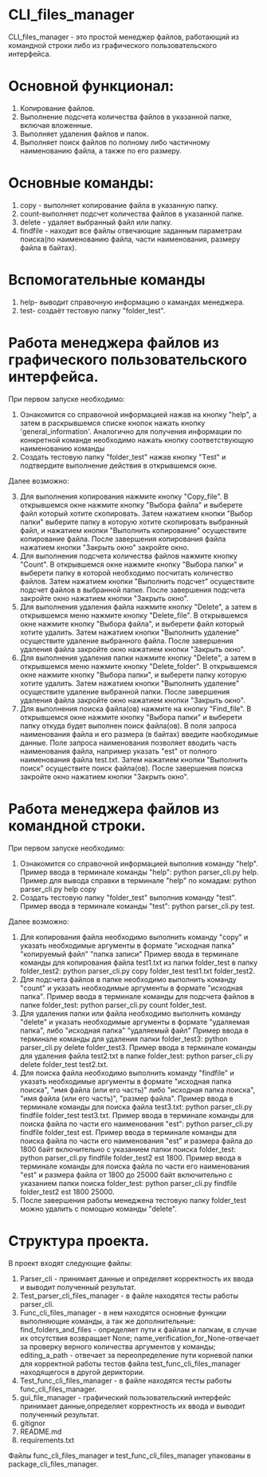 # CLI_files_manager

CLI_files_manager - это простой менеджер файлов, работающий из командной строки либо из
графического пользовательского интерфейса.

# Основной функционал:
1. Копирование файлов.
2. Выполнение подсчета количества файлов в указанной папке, включая вложенные.
3. Выполняет удаления файлов и папок.
4. Выполняет поиск файлов по полному либо частичному наименованию файла, а также
по его размеру.

# Основные команды:
1. copy - выполняет копирование файла в указанную папку.
2. count-выполняет подсчет количества файлов в указанной папке.
3. delete - удаляет выбранный файл или папку.
4. findfile - находит все файлы отвечающие  заданным параметрам поиска(по наименованию файла, части наименования,
размеру файла в байтах). 

# Вспомогательные команды
1. help- выводит справочную информацию о камандах менеджера.
2. test- создаёт тестовую папку "folder_test".


# Работа менеджера файлов из графического пользовательского интерфейса.
При первом запуске необходимо:

1. Ознакомится со справочной информацией  нажав на кнопку "help", а затем в раскрывшемся списке кнопок
нажать кнопку 'general_information'.
Аналогично для получения информации по конкретной команде необходимо нажать кнопку соответствующую наименованию команды
2. Создать тестовую папку "folder_test" нажав кнопку "Тest" и подтвердите выполнение действия в открывшемся окне.

Далее возможно:

3. Для выполнения копирования нажмите кнопку "Copy_file". В открывшемся окне нажмите кнопку "Выбора файла" и
выберете файл который хотите скопировать. Затем нажатием кнопки "Выбор папки" выберите папку в которую хотите скопировать
выбранный файл, и нажатием кнопки "Выполнить копирование" осуществите копирование файла. После завершения копирования
файла нажатием кнопки "Закрыть окно" закройте окно.
4. Для выполнения подсчета количества файлов  нажмите кнопку "Count". В открывшемся окне нажмите кнопку "Выбора папки" и
выберети папку в которой необходимо посчитать количество файлов. Затем нажатием кнопки "Выполнить подсчет" осуществите
подсчет файлов в выбранной папке. После завершения подсчета закройте окно нажатием кнопки "Закрыть окно".
5. Для выполнения удаления файла нажмите кнопку "Delete", а затем в открывшемся меню нажмите кнопку "Delete_file". 
В открывшемся окне нажмите кнопку "Выбора файла", и выберети файл который хотите удалить. Затем нажатием кнопки
"Выполнить удаление" осуществите удаление выбранного файла. После завершения удаления файла закройте окно нажатием
кнопки "Закрыть окно".
6. Для выполнения удаления папки нажмите кнопку "Delete", а затем в открывшемся меню нажмите кнопку "Delete_folder". 
В открывшемся окне нажмите кнопку "Выбора папки", и выберети папку которую хотите удалить. Затем нажатием кнопки
"Выполнить удаление" осуществите удаление выбранной папки. После завершения удаления файла закройте окно нажатием
кнопки "Закрыть окно".
7. Для выполнения поиска файла(ов) нажмите на кнопку "Find_file". В открывшемся окне нажмите кнопку "Выбора папки" и
выберети папку откуда будет выполнен поиск файла(ов). В поля запроса наименования файла и его размера (в байтах) введите
наобходимые данные. Поле запроса наименования позволяет вводить часть наименования файла, например указать "est" от 
полного наименования файла test.txt. Затем нажатием кнопки "Выполнить поиск" осуществите поиск файла(ов). После завершения поиска 
закройте окно нажатием кнопки "Закрыть окно".


# Работа менеджера файлов из командной строки.
При первом запуске необходимо:

1. Ознакомится со справочной информацией выполнив команду "help".
Пример ввода в терминале команды "help": python parser_cli.py help.
Пример для вывода справки в терминале "help" по комадам: python parser_cli.py help copy
2. Создать тестовую папку "folder_test" выполнив команду "test".
Пример ввода в терминале команды "test": python parser_cli.py test.

Далее возможно:
1. Для копирования файла необходимо выполнить команду "copy" и указать 
необходимые аргументы в формате "исходная папка" "копируемый файл" "папка записи"
Пример ввода в терминале команды для копирования файла test1.txt из папки folder_test в папку folder_test2:
python parser_cli.py copy folder_test test1.txt folder_test2.
2. Для подсчета файлов в папке необходимо выполнить команду "count" и указать 
необходимые аргументы в формате "исходная папка".
Пример ввода в терминале команды для подсчета файлов в папке folder_test:
python parser_cli.py count folder_test.
3. Для удаления папки или файла необходимо выполнить команду "delete" и указать 
необходимые аргументы в формате "удаляемая папка", либо "исходная папка" "удаляемый файл"
Пример ввода в терминале команды для удаления папки folder_test3:
python parser_cli.py delete folder_test3.
Пример ввода в терминале команды для удаления файла test2.txt в папке folder_test:
python parser_cli.py delete folder_test test2.txt.
4. Для поиска файла необходимо выполнить команду "findfile" и указать 
необходимые аргументы в формате "исходная папка поиска", "имя файла (или его часть)"
либо "исходная папка поиска", "имя файла (или его часть)", "размер файла".
Пример ввода в терминале команды для поиска файла test3.txt:
python parser_cli.py findfile  folder_test test3.txt.
Пример ввода в терминале команды для поиска файла по части его наименования "est":
python parser_cli.py findfile  folder_test est.
Пример ввода в терминале команды для поиска файла по части его наименования "est" и размера файла до 1800 байт включительно c указанием папки поиска folder_test:
python parser_cli.py findfile folder_test2 est 1800.
Пример ввода в терминале команды для поиска файла по части его наименования "est" и размера файла от 1800  до 25000 байт включительно c указанием папки поиска folder_test:
python parser_cli.py findfile folder_test2 est 1800 25000.
5. После завершения работы менеджена тестовую папку folder_test можно удалить с помощью
команды "delete".

# Структура проекта.
В проект входят следующие файлы:
1. Parser_cli - принимает данные и определяет корректность их ввода и выводит полученный результат.
2. Test_parser_cli_files_manager - в файле находятся тесты работы parser_cli.
3. Func_cli_files_manager - в нем находятся основные функции выполняющие команды,
а так же дополнительные: find_folders_and_files - определяет пути к файлам и папкам,
в случае их отсутствия возвращает None; name_verification_for_None-отвечает
за проверку верного количества аргументов у команды; editing_a_path - отвечает за
переопределение пути корневой папки для корректной работы тестов файла 
test_func_cli_files_manager находящегося в другой дериктории.
4. Test_func_cli_files_manager - в файле находятся тесты работы func_cli_files_manager.
5. gui_file_manager - графический пользовательский интерфейс принимает данные,определяет корректность их ввода и 
выводит полученный результат.
6. gitignor
7. README.md
8. requirements.txt

Файлы func_cli_files_manager и test_func_cli_files_manager упакованы в package_cli_files_manager.


